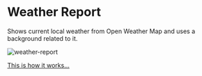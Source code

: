 # Weather Report
Shows current local weather from Open Weather Map and uses a background related to it.


![weather-report](http://mcritica.com/wp-content/uploads/2015/07/weather_report.png "App image")

[This is how it works...](http://mcritica.com/gonzaloiv/_weather_report/)
